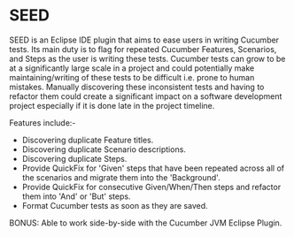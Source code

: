 # SEED
SEED is an Eclipse IDE plugin that aims to ease users in writing Cucumber tests. Its main duty is to flag for repeated Cucumber Features, Scenarios, and Steps as the user is writing these tests. Cucumber tests can grow to be at a significantly large scale in a project and could potentially make maintaining/writing of these tests to be difficult i.e. prone to human mistakes. Manually discovering these inconsistent tests and having to refactor them could create a significant impact on a software development project especially if it is done late in the project timeline.

Features include:-
- Discovering duplicate Feature titles.
- Discovering duplicate Scenario descriptions.
- Discovering duplicate Steps.
- Provide QuickFix for 'Given' steps that have been repeated across all of the scenarios and migrate them into the 'Background'.
- Provide QuickFix for consecutive Given/When/Then steps and refactor them into 'And' or 'But' steps.
- Format Cucumber tests as soon as they are saved.

BONUS: Able to work side-by-side with the Cucumber JVM Eclipse Plugin.
